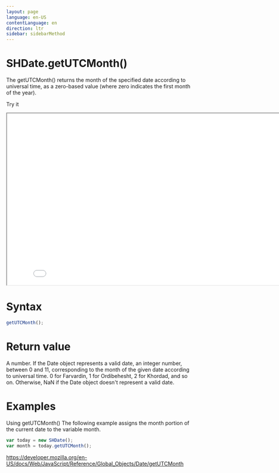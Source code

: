 ```yaml
---
layout: page
language: en-US
contentLanguage: en
direction: ltr
sidebar: sidebarMethod
---
```


# SHDate.getUTCMonth()

The getUTCMonth() returns the month of the specified date according to universal time, as a zero-based value (where zero indicates the first month of the year).

Try it

<iframe style="width: 830px; height: 460px;" src="/SHDateTime-js/examples/live.html?function=getUTCMonth" title="MDN Web Docs Interactive Example" loading="lazy"></iframe>
<br/>

# Syntax

```js
getUTCMonth();
```

# Return value

A number. If the Date object represents a valid date, an integer number, between 0 and 11, corresponding to the month of the given date according to universal time. 0 for Farvardin, 1 for Ordibehesht, 2 for Khordad, and so on. Otherwise, NaN if the Date object doesn't represent a valid date.

# Examples

Using getUTCMonth()
The following example assigns the month portion of the current date to the variable month.

```js
var today = new SHDate();
var month = today.getUTCMonth();
```

https://developer.mozilla.org/en-US/docs/Web/JavaScript/Reference/Global_Objects/Date/getUTCMonth

